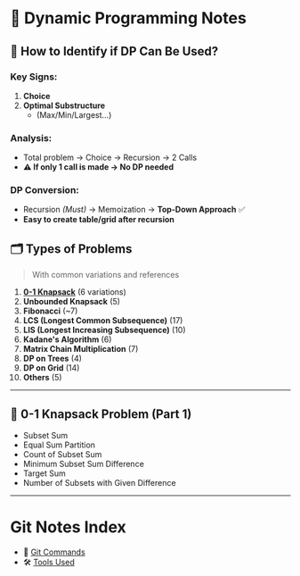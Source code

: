 # 🧠 Dynamic Programming Notes

## 🧩 How to Identify if DP Can Be Used?

### Key Signs:

1. **Choice**
2. **Optimal Substructure**
   - (Max/Min/Largest...)

### Analysis:

- Total problem → Choice → Recursion → 2 Calls
- **⚠️ If only 1 call is made → No DP needed**

### DP Conversion:

- Recursion _(Must)_ → Memoization → **Top-Down Approach** ✅
- **Easy to create table/grid after recursion**

## 🗂️ Types of Problems

> With common variations and references

1. [**0-1 Knapsack**](#0-1-knapsack-problem) (6 variations)
2. **Unbounded Knapsack** (5)
3. **Fibonacci** (~7)
4. **LCS (Longest Common Subsequence)** (17)
5. **LIS (Longest Increasing Subsequence)** (10)
6. **Kadane's Algorithm** (6)
7. **Matrix Chain Multiplication** (7)
8. **DP on Trees** (4)
9. **DP on Grid** (14)
10. **Others** (5)

---

## 🎒 0-1 Knapsack Problem (Part 1)

- Subset Sum
- Equal Sum Partition
- Count of Subset Sum
- Minimum Subset Sum Difference
- Target Sum
- Number of Subsets with Given Difference

---

# Git Notes Index

- 📘 [Git Commands](./git-commands.md)
- 🛠️ [Tools Used](./tools-used.md)
